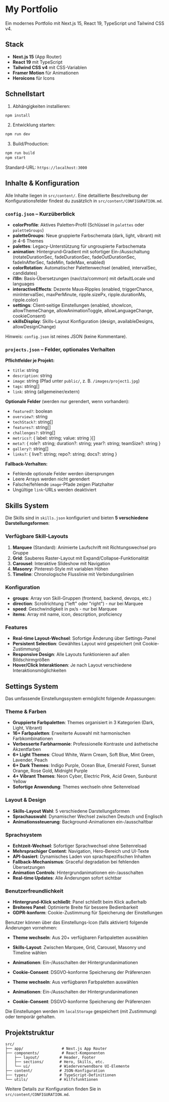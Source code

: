 # My Portfolio

Ein modernes Portfolio mit Next.js 15, React 19, TypeScript und Tailwind CSS v4.

## Stack

- **Next.js 15** (App Router)
- **React 19** mit TypeScript
- **Tailwind CSS v4** mit CSS-Variablen
- **Framer Motion** für Animationen
- **Heroicons** für Icons

## Schnellstart

1. Abhängigkeiten installieren:

```bash
npm install
```

2. Entwicklung starten:

```bash
npm run dev
```

3. Build/Production:

```bash
npm run build
npm start
```

Standard-URL: `https://localhost:3000`

## Inhalte & Konfiguration

Alle Inhalte liegen in `src/content/`. Eine detaillierte Beschreibung der Konfigurationsfelder findest du zusätzlich in `src/content/CONFIGURATION.md`.

### `config.json` – Kurzüberblick

- **colorProfile**: Aktives Paletten‑Profil (Schlüssel in `palettes` oder `paletteGroups`)
- **paletteGroups**: Neue gruppierte Farbschemata (dark, light, vibrant) mit je 4-6 Themes
- **palettes**: Legacy-Unterstützung für ungroupierte Farbschemata
- **animation**: Hintergrund‑Gradient mit sofortiger Ein-/Ausschaltung (rotateDurationSec, fadeDurationSec, fadeOutDurationSec, fadeInAfterSec, fadeMin, fadeMax, enabled)
- **colorRotation**: Automatischer Palettenwechsel (enabled, intervalSec, candidates)
- **i18n**: Basis‑Übersetzungen (nav/cta/common) mit defaultLocale und languages
- **interactiveEffects**: Dezente Maus‑Ripples (enabled, triggerChance, minIntervalSec, maxPerMinute, ripple.sizePx, ripple.durationMs, ripple.color)
- **settings**: Client‑seitige Einstellungen (enabled, showIcon, allowThemeChange, allowAnimationToggle, allowLanguageChange, cookieConsent)
- **skillsDisplay**: Skills-Layout Konfiguration (design, availableDesigns, allowDesignChange)

Hinweis: `config.json` ist reines JSON (keine Kommentare).

### `projects.json` – Felder, optionales Verhalten

**Pflichtfelder je Projekt:**

- `title`: string
- `description`: string
- `image`: string (Pfad unter `public/`, z. B. `/images/project1.jpg`)
- `tags`: string[]
- `link`: string (allgemeiner/extern)

**Optionale Felder** (werden nur gerendert, wenn vorhanden):

- `featured?`: boolean
- `overview?`: string
- `techStack?`: string[]
- `features?`: string[]
- `challenges?`: string[]
- `metrics?`: { label: string; value: string }[]
- `meta?`: { role?: string; duration?: string; year?: string; teamSize?: string }
- `gallery?`: string[]
- `links?`: { live?: string; repo?: string; docs?: string }

**Fallback-Verhalten:**

- Fehlende optionale Felder werden übersprungen
- Leere Arrays werden nicht gerendert
- Falsche/fehlende `image`-Pfade zeigen Platzhalter
- Ungültige `link`-URLs werden deaktiviert

## Skills System

Die Skills sind in `skills.json` konfiguriert und bieten **5 verschiedene Darstellungsformen**:

### Verfügbare Skill-Layouts

1. **Marquee** (Standard): Animierte Laufschrift mit Richtungswechsel pro Gruppe
2. **Grid**: Sauberes Raster-Layout mit Expand/Collapse-Funktionalität  
3. **Carousel**: Interaktive Slideshow mit Navigation
4. **Masonry**: Pinterest-Style mit variablen Höhen
5. **Timeline**: Chronologische Flusslinie mit Verbindungslinien

### Konfiguration

- **groups**: Array von Skill-Gruppen (frontend, backend, devops, etc.)
- **direction**: Scrollrichtung ("left" oder "right") - nur bei Marquee
- **speed**: Geschwindigkeit in px/s - nur bei Marquee  
- **items**: Array mit name, icon, description, proficiency

### Features

- **Real-time Layout-Wechsel**: Sofortige Änderung über Settings-Panel
- **Persistent Selection**: Gewähltes Layout wird gespeichert (mit Cookie-Zustimmung)
- **Responsive Design**: Alle Layouts funktionieren auf allen Bildschirmgrößen
- **Hover/Click Interaktionen**: Je nach Layout verschiedene Interaktionsmöglichkeiten

## Settings System

Das umfassende Einstellungssystem ermöglicht folgende Anpassungen:

### Theme & Farben

- **Gruppierte Farbpaletten**: Themes organisiert in 3 Kategorien (Dark, Light, Vibrant)
- **16+ Farbpaletten**: Erweiterte Auswahl mit harmonischen Farbkombinationen
- **Verbesserte Farbharmonie**: Professionelle Kontraste und ästhetische Akzentfarben
- **6+ Light Themes**: Cloud White, Warm Cream, Soft Blue, Mint Green, Lavender, Peach
- **6+ Dark Themes**: Indigo Purple, Ocean Blue, Emerald Forest, Sunset Orange, Rose Gold, Midnight Purple
- **4+ Vibrant Themes**: Neon Cyber, Electric Pink, Acid Green, Sunburst Yellow
- **Sofortige Anwendung**: Themes wechseln ohne Seitenreload

### Layout & Design

- **Skills-Layout Wahl**: 5 verschiedene Darstellungsformen
- **Sprachauswahl**: Dynamischer Wechsel zwischen Deutsch und Englisch
- **Animationssteuerung**: Background-Animationen ein-/ausschaltbar

### Sprachsystem

- **Echtzeit-Wechsel**: Sofortiger Sprachwechsel ohne Seitenreload
- **Mehrsprachiger Content**: Navigation, Hero-Bereich und UI-Texte
- **API-basiert**: Dynamisches Laden von sprachspezifischen Inhalten
- **Fallback-Mechanismus**: Graceful degradation bei fehlenden Übersetzungen
- **Animation Controls**: Hintergrundanimationen ein-/ausschalten
- **Real-time Updates**: Alle Änderungen sofort sichtbar

### Benutzerfreundlichkeit

- **Hintergrund-Klick schließt**: Panel schließt beim Klick außerhalb
- **Breiteres Panel**: Optimierte Breite für bessere Bedienbarkeit
- **GDPR-konform**: Cookie-Zustimmung für Speicherung der Einstellungen

Benutzer können über das Einstellungs-Icon (falls aktiviert) folgende Änderungen vornehmen:

- **Theme wechseln**: Aus 20+ verfügbaren Farbpaletten auswählen
- **Skills-Layout**: Zwischen Marquee, Grid, Carousel, Masonry und Timeline wählen
- **Animationen**: Ein-/Ausschalten der Hintergrundanimationen
- **Cookie-Consent**: DSGVO-konforme Speicherung der Präferenzen

- **Theme wechseln**: Aus verfügbaren Farbpaletten auswählen
- **Animationen**: Ein-/Ausschalten der Hintergrundanimationen
- **Cookie-Consent**: DSGVO-konforme Speicherung der Präferenzen

Die Einstellungen werden im `localStorage` gespeichert (mit Zustimmung) oder temporär gehalten.

## Projektstruktur

```text
src/
├── app/                 # Next.js App Router
├── components/          # React-Komponenten
│   ├── layout/         # Header, Footer
│   ├── sections/       # Hero, Skills, etc.
│   └── ui/             # Wiederverwendbare UI-Elemente
├── content/            # JSON-Konfiguration
├── types/              # TypeScript-Definitionen
└── utils/              # Hilfsfunktionen
```

Weitere Details zur Konfiguration finden Sie in `src/content/CONFIGURATION.md`.
